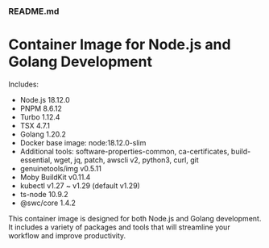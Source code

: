 ### README.md
Container Image for Node.js and Golang Development
==================================================
Includes:
- Node.js 18.12.0
- PNPM 8.6.12
- Turbo 1.12.4
- TSX 4.7.1
- Golang 1.20.2
- Docker base image: node:18.12.0-slim
- Additional tools: software-properties-common, ca-certificates, build-essential, wget, jq, patch, awscli v2, python3, curl, git
- genuinetools/img v0.5.11
- Moby BuildKit v0.11.4
- kubectl v1.27 ~ v1.29 (default v1.29)
- ts-node 10.9.2
- @swc/core 1.4.2

This container image is designed for both Node.js and Golang development. It includes a variety of packages and tools that will streamline your workflow and improve productivity.
